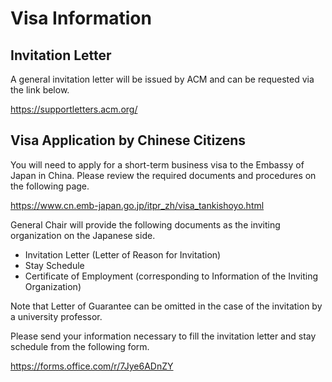 # Visa Information

## Invitation Letter

A general invitation letter will be issued by ACM and can be requested via the link below.

https://supportletters.acm.org/


## Visa Application by Chinese Citizens

You will need to apply for a short-term business visa to the Embassy of Japan in China. Please review the required documents and procedures on the following page.

https://www.cn.emb-japan.go.jp/itpr_zh/visa_tankishoyo.html

General Chair will provide the following documents as the inviting organization on the Japanese side.

- Invitation Letter (Letter of Reason for Invitation)
- Stay Schedule
- Certificate of Employment (corresponding to Information of the Inviting Organization)

Note that Letter of Guarantee can be omitted in the case of the invitation by a university professor.

Please send your information necessary to fill the invitation letter and stay schedule from the following form.

https://forms.office.com/r/7Jye6ADnZY
